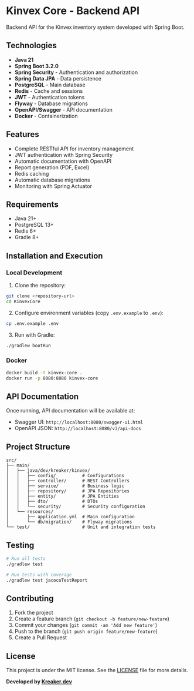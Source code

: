 # Kinvex Core - Backend API

Backend API for the Kinvex inventory system developed with Spring Boot.

## Technologies

- **Java 21**
- **Spring Boot 3.2.0**
- **Spring Security** - Authentication and authorization
- **Spring Data JPA** - Data persistence
- **PostgreSQL** - Main database
- **Redis** - Cache and sessions
- **JWT** - Authentication tokens
- **Flyway** - Database migrations
- **OpenAPI/Swagger** - API documentation
- **Docker** - Containerization

## Features

- Complete RESTful API for inventory management
- JWT authentication with Spring Security
- Automatic documentation with OpenAPI
- Report generation (PDF, Excel)
- Redis caching
- Automatic database migrations
- Monitoring with Spring Actuator

## Requirements

- Java 21+
- PostgreSQL 13+
- Redis 6+
- Gradle 8+

## Installation and Execution

### Local Development

1. Clone the repository:
```bash
git clone <repository-url>
cd KinvexCore
```

2. Configure environment variables (copy `.env.example` to `.env`):
```bash
cp .env.example .env
```

3. Run with Gradle:
```bash
./gradlew bootRun
```

### Docker

```bash
docker build -t kinvex-core .
docker run -p 8080:8080 kinvex-core
```

## API Documentation

Once running, API documentation will be available at:
- Swagger UI: `http://localhost:8080/swagger-ui.html`
- OpenAPI JSON: `http://localhost:8080/v3/api-docs`

## Project Structure

```
src/
├── main/
│   ├── java/dev/kreaker/kinvex/
│   │   ├── config/          # Configurations
│   │   ├── controller/      # REST Controllers
│   │   ├── service/         # Business logic
│   │   ├── repository/      # JPA Repositories
│   │   ├── entity/          # JPA Entities
│   │   ├── dto/             # DTOs
│   │   └── security/        # Security configuration
│   └── resources/
│       ├── application.yml  # Main configuration
│       └── db/migration/    # Flyway migrations
└── test/                    # Unit and integration tests
```

## Testing

```bash
# Run all tests
./gradlew test

# Run tests with coverage
./gradlew test jacocoTestReport
```

## Contributing

1. Fork the project
2. Create a feature branch (`git checkout -b feature/new-feature`)
3. Commit your changes (`git commit -am 'Add new feature'`)
4. Push to the branch (`git push origin feature/new-feature`)
5. Create a Pull Request

## License

This project is under the MIT license. See the [LICENSE](LICENSE) file for more details.

**Developed by [Kreaker.dev](https://kreaker.dev)**
